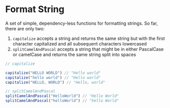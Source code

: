 # Format String

A set of simple, dependency-less functions for formatting strings. So far, there are only two:

1. `capitalize` accepts a string and returns the same string but with the first character capitalized and all subsequent characters lowercased
2. `splitCamelAndPascal` accepts a string that might be in either PascalCase or camelCase and returns the same string split into spaces

```js
// capitalize

capitalize("HELLO WORLD") // "Hello world"
capitalize("hello world") // "Hello world"
capitalize("HELLO, WORLD") // "Hello, world"
```

```js
// splitCamelAndPascal
splitCamelAndPascal("HelloWorld") // "Hello World"
splitCamelAndPascal("helloWorld") // "hello World"
```
